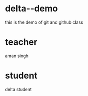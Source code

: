 # delta--demo
this is the demo of git and github class
# teacher 
aman singh

# student 
delta student

